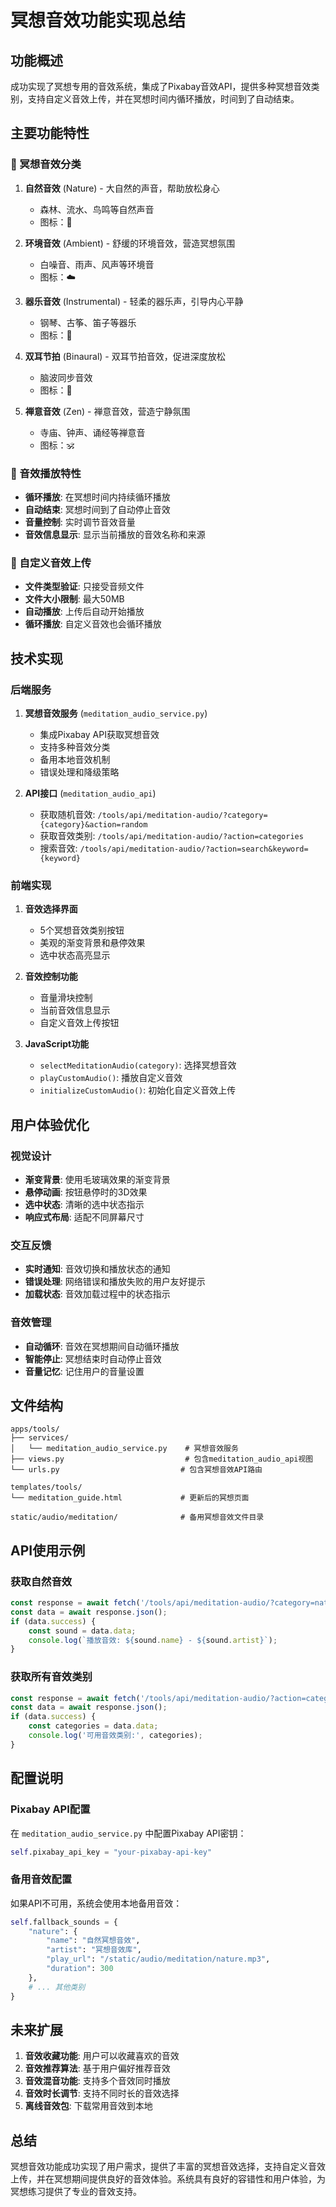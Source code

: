 # 冥想音效功能实现总结

## 功能概述

成功实现了冥想专用的音效系统，集成了Pixabay音效API，提供多种冥想音效类别，支持自定义音效上传，并在冥想时间内循环播放，时间到了自动结束。

## 主要功能特性

### 🎵 冥想音效分类
1. **自然音效** (Nature) - 大自然的声音，帮助放松身心
   - 森林、流水、鸟鸣等自然声音
   - 图标：🌳

2. **环境音效** (Ambient) - 舒缓的环境音效，营造冥想氛围
   - 白噪音、雨声、风声等环境音
   - 图标：☁️

3. **器乐音效** (Instrumental) - 轻柔的器乐声，引导内心平静
   - 钢琴、古筝、笛子等器乐
   - 图标：🎵

4. **双耳节拍** (Binaural) - 双耳节拍音效，促进深度放松
   - 脑波同步音效
   - 图标：🧠

5. **禅意音效** (Zen) - 禅意音效，营造宁静氛围
   - 寺庙、钟声、诵经等禅意音
   - 图标：🕉️

### 🔄 音效播放特性
- **循环播放**: 在冥想时间内持续循环播放
- **自动结束**: 冥想时间到了自动停止音效
- **音量控制**: 实时调节音效音量
- **音效信息显示**: 显示当前播放的音效名称和来源

### 📁 自定义音效上传
- **文件类型验证**: 只接受音频文件
- **文件大小限制**: 最大50MB
- **自动播放**: 上传后自动开始播放
- **循环播放**: 自定义音效也会循环播放

## 技术实现

### 后端服务
1. **冥想音效服务** (`meditation_audio_service.py`)
   - 集成Pixabay API获取冥想音效
   - 支持多种音效分类
   - 备用本地音效机制
   - 错误处理和降级策略

2. **API接口** (`meditation_audio_api`)
   - 获取随机音效: `/tools/api/meditation-audio/?category={category}&action=random`
   - 获取音效类别: `/tools/api/meditation-audio/?action=categories`
   - 搜索音效: `/tools/api/meditation-audio/?action=search&keyword={keyword}`

### 前端实现
1. **音效选择界面**
   - 5个冥想音效类别按钮
   - 美观的渐变背景和悬停效果
   - 选中状态高亮显示

2. **音效控制功能**
   - 音量滑块控制
   - 当前音效信息显示
   - 自定义音效上传按钮

3. **JavaScript功能**
   - `selectMeditationAudio(category)`: 选择冥想音效
   - `playCustomAudio()`: 播放自定义音效
   - `initializeCustomAudio()`: 初始化自定义音效上传

## 用户体验优化

### 视觉设计
- **渐变背景**: 使用毛玻璃效果的渐变背景
- **悬停动画**: 按钮悬停时的3D效果
- **选中状态**: 清晰的选中状态指示
- **响应式布局**: 适配不同屏幕尺寸

### 交互反馈
- **实时通知**: 音效切换和播放状态的通知
- **错误处理**: 网络错误和播放失败的用户友好提示
- **加载状态**: 音效加载过程中的状态指示

### 音效管理
- **自动循环**: 音效在冥想期间自动循环播放
- **智能停止**: 冥想结束时自动停止音效
- **音量记忆**: 记住用户的音量设置

## 文件结构

```
apps/tools/
├── services/
│   └── meditation_audio_service.py    # 冥想音效服务
├── views.py                           # 包含meditation_audio_api视图
└── urls.py                           # 包含冥想音效API路由

templates/tools/
└── meditation_guide.html             # 更新后的冥想页面

static/audio/meditation/              # 备用冥想音效文件目录
```

## API使用示例

### 获取自然音效
```javascript
const response = await fetch('/tools/api/meditation-audio/?category=nature&action=random');
const data = await response.json();
if (data.success) {
    const sound = data.data;
    console.log(`播放音效: ${sound.name} - ${sound.artist}`);
}
```

### 获取所有音效类别
```javascript
const response = await fetch('/tools/api/meditation-audio/?action=categories');
const data = await response.json();
if (data.success) {
    const categories = data.data;
    console.log('可用音效类别:', categories);
}
```

## 配置说明

### Pixabay API配置
在 `meditation_audio_service.py` 中配置Pixabay API密钥：
```python
self.pixabay_api_key = "your-pixabay-api-key"
```

### 备用音效配置
如果API不可用，系统会使用本地备用音效：
```python
self.fallback_sounds = {
    "nature": {
        "name": "自然冥想音效",
        "artist": "冥想音效库",
        "play_url": "/static/audio/meditation/nature.mp3",
        "duration": 300
    },
    # ... 其他类别
}
```

## 未来扩展

1. **音效收藏功能**: 用户可以收藏喜欢的音效
2. **音效推荐算法**: 基于用户偏好推荐音效
3. **音效混音功能**: 支持多个音效同时播放
4. **音效时长调节**: 支持不同时长的音效选择
5. **离线音效包**: 下载常用音效到本地

## 总结

冥想音效功能成功实现了用户需求，提供了丰富的冥想音效选择，支持自定义音效上传，并在冥想期间提供良好的音效体验。系统具有良好的容错性和用户体验，为冥想练习提供了专业的音效支持。
